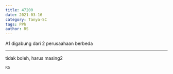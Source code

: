 ```yaml
---
title: 47200
date: 2021-03-16
category: Tanya-SC
tags: PPh
author: RS
---
```


A1 digabung dari 2 perusaahaan berbeda

---

tidak boleh, harus masing2

`RS`
